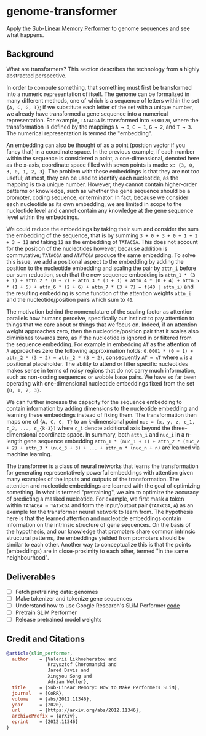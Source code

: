 # genome-transformer

Apply the [Sub-Linear Memory Performer](https://arxiv.org/pdf/2012.11346.pdf) to genome sequences and see what happens.

## Background

What are transformers? This section describes the technology from a highly abstracted perspective.

In order to compute something, that something must first be transformed into a numeric representation of itself.
The genome can be formalized in many different methods, one of which is a sequence of letters within the set `{A, C, G, T}`; if we substitute each letter of the set with a unique number, we already have transformed a gene sequence into a numerical representation.
For example, `TATACGA` is transformed into `3030120`, where the transformation is defined by the mappings `A → 0`, `C → 1`, `G → 2`, and `T → 3`.
The numerical representation is termed the "embedding".

An embedding can also be thought of as a point (position vector if you fancy that) in a coordinate space.
In the previous example, if each number within the sequence is considered a point, a one-dimensional, denoted here as the x-axis, coordinate space filled with seven points is made: `x: {3, 0, 3, 0, 1, 2, 3}`.
The problem with these embeddings is that they are not too useful; at most, they can be used to identify each nucleotide, as the mapping is to a unique number.
However, they cannot contain higher-order patterns or knowledge, such as whether the gene sequence should be a promoter, coding sequence, or terminator.
In fact, because we consider each nucleotide as its own embedding, we are limited in scope to the nucleotide level and cannot contain any knowledge at the gene sequence level within the embeddings.

We could reduce the embeddings by taking their sum and consider the sum the embedding of the sequence, that is by summing `3 + 0 + 3 + 0 + 1 + 2 + 3 = 12` and taking `12` as the embedding of `TATACGA`.
This does not account for the position of the nucleotides however, because addition is commutative; `TATACGA` and `ATATCGA` produce the same embedding.
To solve this issue, we add a positional aspect to the embedding by adding the position to the nucleotide embedding and scaling the pair by `attn_i` before our sum reduction, such that the new sequence embedding is `attn_1 * (3 + 1) + attn_2 * (0 + 2) + attn_3 * (3 + 3) + attn_4 * (0 + 4) + attn_5 * (1 + 5) + attn_6 * (2 + 6) + attn_7 * (3 + 7) = f(40 | attn_i)` and the resulting embedding is some function of the attention weights `attn_i` and the nucleotide/position pairs which sum to `40`.

The motivation behind the nomenclature of the scaling factor as attention parallels how humans perceive, specifically our instinct to pay attention to things that we care about or things that we focus on.
Indeed, if an attention weight approaches zero, then the nucleotide/position pair that it scales also diminishes towards zero, as if the nucleotide is ignored in or filtered from the sequence embedding.
For example in embedding `AT` as the attention of `A` approaches zero the following approximation holds: `0.0001 * (0 + 1) + attn_2 * (3 + 2) ≈ attn_2 * (3 + 2)`, consequently `AT ≈ xT` where `x` is a positional placeholder.
The ability to attend or filter specific nucleotides makes sense in terms of noisy regions that do not carry much information, such as non-coding sequences or wobble base pairs.
We have so far been operating with one-dimensional nucleotide embeddings fixed from the set `{0, 1, 2, 3}`.

We can further increase the capacity for the sequence embedding to contain information by adding dimensions to the nucleotide embedding and learning these embeddings instead of fixing them.
The transformation then maps one of `{A, C, G, T}` to an k-dimensional point `nuc = (x, y, z, c_1, c_2, ..., c_{k-3})` where `c_i` denote additional axis beyond the three-dimensional coordinate space.
In summary, both `attn_i` and `nuc_i` in a n-length gene sequence embedding `attn_1 * (nuc_1 + 1) + attn_2 * (nuc_2 + 2) + attn_3 * (nuc_3 + 3) + ... + attn_n * (nuc_n + n)` are learned via machine learning.

The transformer is a class of neural networks that learns the transformation for generating representatively powerful embeddings with attention given many examples of the inputs and outputs of the transformation.
The attention and nucleotide embeddings are learned with the goal of optimizing something.
In what is termed "pretraining", we aim to optimize the accuracy of predicting a masked nucleotide.
For example, we first mask a token within `TATACGA → TATxCGA` and form the input/output pair (`TATxCGA`, `A`) as an example for the transformer neural network to learn from.
The hypothesis here is that the learned attention and nucleotide embeddings contain information on the intrinsic structure of gene sequences.
On the basis of the hypothesis, and our knowledge that promoters share common intrinsic structural patterns, the embeddings yielded from promoters should be similar to each other.
Another way to conceptualize this is that the points (embeddings) are in close-proximity to each other, termed "in the same neighbourhood".

## Deliverables

- [ ] Fetch pretraining data: genomes
- [ ] Make tokenizer and tokenize gene sequences
- [ ] Understand how to use Google Research's SLiM Performer [code](https://github.com/google-research/google-research/tree/master/performer/models/slim_performer)
- [ ] Pretrain SLiM Performer
- [ ] Release pretrained model weights

## Credit and Citations

```bibtex
@article{slim_performer,
  author    = {Valerii Likhosherstov and
               Krzysztof Choromanski and
               Jared Davis and
               Xingyou Song and
               Adrian Weller},
  title     = {Sub-Linear Memory: How to Make Performers SLiM},
  journal   = {CoRR},
  volume    = {abs/2012.11346},
  year      = {2020},
  url       = {https://arxiv.org/abs/2012.11346},
  archivePrefix = {arXiv},
  eprint    = {2012.11346}
}
```

